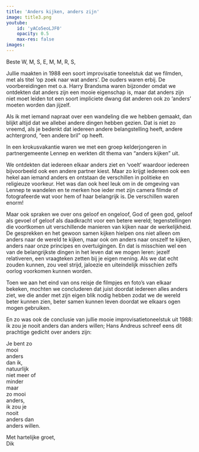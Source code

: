 ```yaml
---
title: 'Anders kijken, anders zijn'
image: title3.png
youtube: 
    id: 'yACo5eoLJF0'
    opacity: 0.5
    max-res: false
images:
---
```


Beste W, M, S, E, M, M, R, S,

Jullie maakten in 1988 een soort improvisatie toneelstuk dat we filmden, met als titel ‘op zoek naar wat anders’. De ouders waren erbij. De voorbereidingen met o.a. Harry Brandsma waren bijzonder omdat we ontdekten dat anders zijn een mooie eigenschap is, maar dat anders zijn niet moet leiden tot een soort impliciete dwang dat anderen ook zo ‘anders’ moeten worden dan jijzelf.

Als ik met iemand napraat over een wandeling die we hebben gemaakt, dan blijkt altijd dat we allebei andere dingen hebben gezien. Dat is niet zo vreemd, als je bedenkt dat iedereen andere belangstelling heeft, andere achtergrond, “een andere bril” op heeft. 

In een krokusvakantie waren we met een groep kelderjongeren in partnergemeente Lennep en werkten dit thema van “anders kijken” uit. 

We ontdekten dat iedereen elkaar anders ziet en ‘voelt’ waardoor iedereen bijvoorbeeld ook een andere partner kiest. Maar zo krijgt iedereen ook een hekel aan iemand anders en ontstaan de verschillen in politieke en religieuze voorkeur.  Het was dan ook heel leuk om in de omgeving van Lennep te wandelen en te merken hoe ieder met zijn camera filmde of fotografeerde wat voor hem of haar belangrijk is. De verschillen waren enorm! 

Maar ook spraken we over ons geloof en ongeloof, God of geen god, geloof als gevoel of geloof als daadkracht voor een betere wereld; tegenstellingen die voortkomen uit verschillende manieren van kijken naar de werkelijkheid. De gesprekken en het gewoon samen kijken hielpen ons niet alleen om anders naar de wereld te kijken, maar ook om anders naar onszelf te kijken, anders naar onze principes en overtuigingen. En dat is misschien wel een van de belangrijkste dingen in het leven dat we mogen leren: jezelf relativeren, een vraagteken zetten bij je eigen mening. Als we dat echt zouden kunnen, zou veel strijd, jaloezie en uiteindelijk misschien zelfs oorlog voorkomen kunnen worden.

Toen we aan het eind van ons reisje de filmpjes en foto’s van elkaar bekeken, mochten we concluderen dat juist doordat iedereen alles anders ziet, we die ander met zijn eigen blik nodig hebben zodat we de wereld beter kunnen zien, beter samen kunnen leven doordat we elkaars ogen mogen gebruiken. 

En zo was ook de conclusie van jullie mooie improvisatietoneelstuk uit 1988: ik zou je nooit anders dan anders willen; Hans Andreus schreef eens dit prachtige gedicht over anders zijn:

Je bent zo<br />
mooi<br />
anders<br />
dan ik,<br />
natuurlijk<br />
niet meer of<br />
minder<br />
maar<br />
zo mooi<br />
anders,<br />
ik zou je<br />
nooit<br />
anders dan<br />
anders willen.

Met hartelijke groet,<br />
Dik